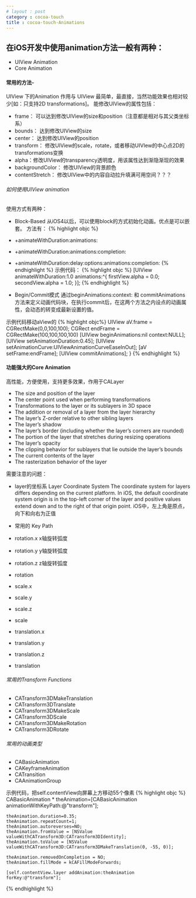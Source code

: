 ```yaml
---
# layout : post
category : cocoa-touch
title : cocoa-touch-Animations
---
```


## 在iOS开发中使用animation方法一般有两种：
- UIView Animation
- Core Animation
#### 常用的方法-
UIView 下的Animation 作用与 UIView
最简单，最直接，当然功能效果也相对较少[如：只支持2D transformations]。
能修改UIView的属性包括：
- frame：  可以达到修改UIView的size和position（注意都是相对与其父类坐标系）
- bounds：	达到修改UIView的size
- center： 达到修改UIView的position
- transform：	修改UIView的scale，rotate，或者移动UIVIew的中心点2D的transformations变换
- alpha：修改UIView的transparency透明度，用该属性达到渐隐渐现的效果
- backgroundColor： 修改UIView的背景颜色
- contentStretch： 修改UIView中的内容自动拉升填满可用空间？？？

###### 如何使用UIView animation
使用方式有两种：
- Block-Based
从iOS4以后，可以使用block的方式初始化动画。优点是可以嵌套。
方法有：
{% highlight objc %}
- +animateWithDuration:animations:
- +animateWithDuration:animations:completion:
- +animateWithDuration:delay:options:animations:completion:
{% endhighlight %}
示例代码：
{% highlight objc %}
[UIView animateWithDuration:1.0 animations:^{
        firstView.alpha = 0.0;
        secondView.alpha = 1.0;
}];
{% endhighlight %}

- Begin/Commit模式
通过beginAnimations:context: 和 commitAnimations 方法来定义动画代码块，在执行commit后，在这两个方法之内设点的动画属性，会动态的转变成最新设置的值。

示例代码移动aView的
{% highlight objc%}
     UIView aV.frame = CGRectMake(0,0,100,100);
		CGRect endFrame = CGRectMake(100,100,100,100)
     [UIView beginAnimations:nil context:NULL];
     [UIView setAnimationDuration:0.45];
     [UIView setAnimationCurve:UIViewAnimationCurveEaseInOut];
     [aV setFrame:endFrame];
     [UIView commitAnimations];
   }
{% endhighlight %}

#### 功能强大的Core Animation
高性能，方便使用，支持更多效果，作用于CALayer
- The size and position of the layer
- The center point used when performing transformations
- Transformations to the layer or its sublayers in 3D space
- The addition or removal of a layer from the layer hierarchy
- The layer’s Z-order relative to other sibling layers
- The layer’s shadow
- The layer’s border (including whether the layer’s corners are rounded)
- The portion of the layer that stretches during resizing operations
- The layer’s opacity
- The clipping behavior for sublayers that lie outside the layer’s bounds
- The current contents of the layer
- The rasterization behavior of the layer

需要注意的问题：
- layer的坐标系
Layer Coordinate System
The coordinate system for layers differs depending on the current platform. In iOS, the default coordinate system origin is in the top-left corner of the layer and positive values extend down and to the right of that origin point.
iOS中，左上角是原点，向下和向右为正值

- 常用的 Key Path
- rotation.x  x轴旋转弧度
- rotation.y  y轴旋转弧度
- rotation.z  z轴旋转弧度
- rotation
- scale.x
- scale.y
- scale.z
- scale
- translation.x
- translation.y
- translation.z
- translation

###### 常用的Transform Functions
- CATransform3DMakeTranslation
- CATransform3DTranslate
- CATransform3DMakeScale
- CATransform3DScale
- CATransform3DMakeRotation
- CATransform3DRotate

###### 常用的动画类型
- CABasicAnimation
- CAKeyframeAnimation
- CATransition
- CAAnimationGroup


示例代码，把self.contentView向屏幕上方移动55个像素
{% highlight objc %}
CABasicAnimation * theAnimation=[CABasicAnimation animationWithKeyPath:@"transform"];

    theAnimation.duration=0.35;
    theAnimation.repeatCount=1;
    theAnimation.autoreverses=NO;
    theAnimation.fromValue = [NSValue valueWithCATransform3D:CATransform3DIdentity];
    theAnimation.toValue = [NSValue valueWithCATransform3D:CATransform3DMakeTranslation(0, -55, 0)];

    theAnimation.removedOnCompletion = NO;
	theAnimation.fillMode = kCAFillModeForwards;

    [self.contentView.layer addAnimation:theAnimation forKey:@"transform"];
{% endhighlight %}
